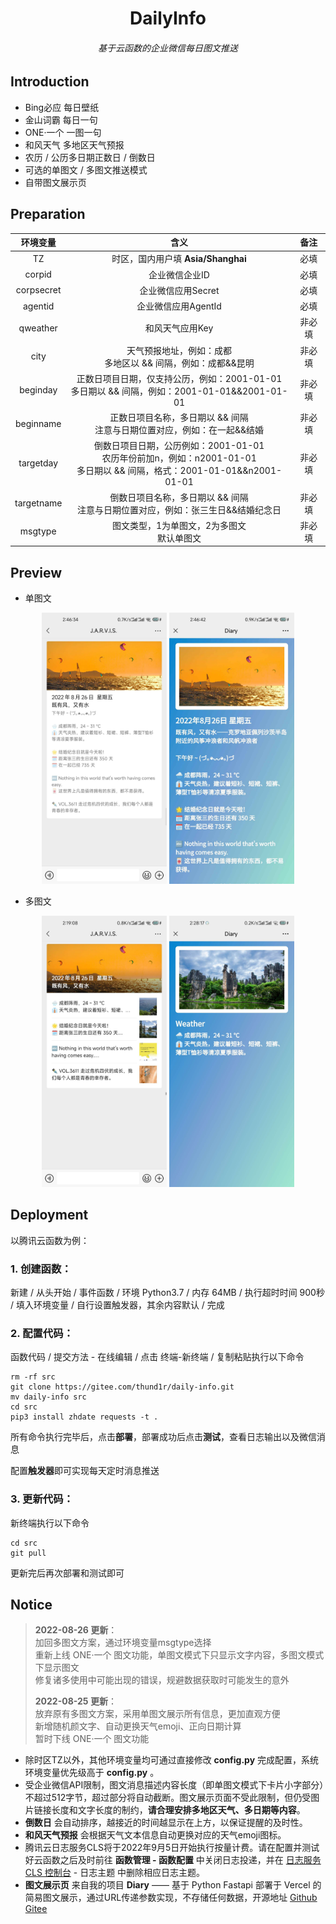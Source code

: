 <h1 align="center">DailyInfo</h1>
<h6 align="center">基于云函数的企业微信每日图文推送</h6>

## Introduction

- Bing必应 每日壁纸
- 金山词霸 每日一句
- ONE·一个 一图一句
- 和风天气 多地区天气预报
- 农历 / 公历多日期正数日 / 倒数日
- 可选的单图文 / 多图文推送模式
- 自带图文展示页

## Preparation

|  环境变量  |                             含义                             |  备注  |
| :--------: | :----------------------------------------------------------: | :----: |
|     TZ     |              时区，国内用户填 **Asia/Shanghai**              |  必填  |
|   corpid   |                        企业微信企业ID                        |  必填  |
| corpsecret |                      企业微信应用Secret                      |  必填  |
|  agentid   |                     企业微信应用AgentId                      |  必填  |
|  qweather  |                       和风天气应用Key                        | 非必填 |
|    city    | 天气预报地址，例如：成都<br />多地区以 && 间隔，例如：成都&&昆明 | 非必填 |
|  beginday  | 正数日项目日期，仅支持公历，例如：2001-01-01<br />多日期以 && 间隔，例如：2001-01-01&&2001-01-01 | 非必填 |
| beginname  | 正数日项目名称，多日期以 && 间隔<br />注意与日期位置对应，例如：在一起&&结婚 | 非必填 |
| targetday  | 倒数日项目日期，公历例如：2001-01-01<br />农历年份前加n，例如：n2001-01-01<br />多日期以 && 间隔，格式：2001-01-01&&n2001-01-01 | 非必填 |
| targetname | 倒数日项目名称，多日期以 && 间隔<br />注意与日期位置对应，例如：张三生日&&结婚纪念日 | 非必填 |
|  msgtype   |        图文类型，1为单图文，2为多图文<br />默认单图文        | 非必填 |

## Preview

- 单图文

<div align=center><img src="pic/单图文.jpg" width="200" alt="DiaryIndex"/>  <img src="pic/单图文详情.jpg" width="200" alt="DiaryShow"/>  </div>

- 多图文

<div align=center><img src="pic/多图文.jpg" width="200" alt="DiaryIndex"/>  <img src="pic/多图文详情.jpg" width="200" alt="DiaryShow"/>  </div>

## Deployment

以腾讯云函数为例：

### 1. 创建函数：

新建 / 从头开始 / 事件函数 / 环境 Python3.7 / 内存 64MB / 执行超时时间 900秒 / 填入环境变量 / 自行设置触发器，其余内容默认 / 完成

### 2. 配置代码：

函数代码 / 提交方法 - 在线编辑 / 点击 终端-新终端 / 复制粘贴执行以下命令

```shell
rm -rf src
git clone https://gitee.com/thund1r/daily-info.git
mv daily-info src
cd src
pip3 install zhdate requests -t .
```

所有命令执行完毕后，点击**部署**，部署成功后点击**测试**，查看日志输出以及微信消息

配置**触发器**即可实现每天定时消息推送

### 3. 更新代码：

新终端执行以下命令

```shell
cd src
git pull
```

更新完后再次部署和测试即可

## Notice

> **2022-08-26 更新**：   
> 加回多图文方案，通过环境变量msgtype选择   
> 重新上线 ONE·一个 图文功能，单图文模式下只显示文字内容，多图文模式下显示图文   
> 修复诸多使用中可能出现的错误，规避数据获取时可能发生的意外   
>
> **2022-08-25 更新**：   
> 放弃原有多图文方案，采用单图文展示所有信息，更加直观方便   
> 新增随机颜文字、自动更换天气emoji、正向日期计算   
> 暂时下线 ONE·一个 图文功能   

- 除时区TZ以外，其他环境变量均可通过直接修改 **config.py** 完成配置，系统环境变量优先级高于 **config.py** 。
- 受企业微信API限制，图文消息描述内容长度（即单图文模式下卡片小字部分）不超过512字节，超过部分将自动截断。图文展示页面不受此限制，但仍受图片链接长度和文字长度的制约，**请合理安排多地区天气、多日期等内容**。
- **倒数日** 会自动排序，越接近的时间越显示在上方，以保证提醒的及时性。
- **和风天气预报** 会根据天气文本信息自动更换对应的天气emoji图标。
- 腾讯云日志服务CLS将于2022年9月5日开始执行按量计费。请在配置并测试好云函数之后及时前往 **函数管理 - 函数配置** 中关闭日志投递，并在 [日志服务 CLS 控制台](https://console.cloud.tencent.com/cls) - 日志主题 中删除相应日志主题。
- **图文展示页** 来自我的项目 **Diary** —— 基于 Python Fastapi 部署于 Vercel 的简易图文展示，通过URL传递参数实现，不存储任何数据，开源地址  [Github](https://github.com/Thund1R/diary)     [Gitee](https://gitee.com/thund1r/diary)


